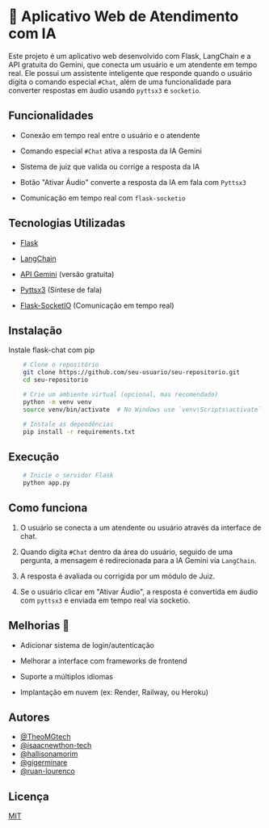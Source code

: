 
# 🧠 Aplicativo Web de Atendimento com IA

Este projeto é um aplicativo web desenvolvido com Flask, LangChain e a API gratuita do Gemini, que conecta um usuário e um atendente em tempo real. Ele possui um assistente inteligente que responde quando o usuário digita o comando especial `#Chat`, além de uma funcionalidade para converter respostas em áudio usando `pyttsx3` e `socketio`.
## Funcionalidades

- Conexão em tempo real entre o usuário e o atendente

- Comando especial `#Chat` ativa a resposta da IA Gemini

- Sistema de juiz que valida ou corrige a resposta da IA

- Botão "Ativar Áudio" converte a resposta da IA em fala com `Pyttsx3`

- Comunicação em tempo real com `flask-socketio`
## Tecnologias Utilizadas
- [Flask](https://flask.palletsprojects.com/)

- [LangChain](https://www.langchain.com/)

- [API Gemini](https://ai.google.dev/) (versão gratuita)

- [Pyttsx3](https://pyttsx3.readthedocs.io/en/latest/) (Síntese de fala)

- [Flask-SocketIO](https://flask-socketio.readthedocs.io/en/latest/) (Comunicação em tempo real)
## Instalação

Instale flask-chat com pip

```sh
    # Clone o repositório
    git clone https://github.com/seu-usuario/seu-repositorio.git
    cd seu-repositorio

    # Crie um ambiente virtual (opcional, mas recomendado)
    python -m venv venv
    source venv/bin/activate  # No Windows use `venv\Scripts\activate`

    # Instale as dependências
    pip install -r requirements.txt

```
    
## Execução

```bash
    # Inicie o servidor Flask
    python app.py
```
## Como funciona
1. O usuário se conecta a um atendente ou usuário através da interface de chat.

2. Quando digita `#Chat` dentro da área do usuário, seguido de uma pergunta, a mensagem é redirecionada para a IA Gemini via `LangChain`.

3. A resposta é avaliada ou corrigida por um módulo de Juiz.

4. Se o usuário clicar em "Ativar Áudio", a resposta é convertida em áudio com `pyttsx3` e enviada em tempo real via socketio.
## Melhorias 📌
- Adicionar sistema de login/autenticação

- Melhorar a interface com frameworks de frontend

- Suporte a múltiplos idiomas

- Implantação em nuvem (ex: Render, Railway, ou Heroku)
## Autores

- [@TheoMGtech](https://github.com/TheoMGtech)
- [@isaacnewthon-tech](https://github.com/isaacnewton-tech)
- [@hallisonamorim](https://github.com/hallisonamorim)
- [@gigerminare](https://github.com/gigerminare)
- [@ruan-lourenco](https://github.com/ruan-lourenco)





## Licença

[MIT](https://choosealicense.com/licenses/mit/)

